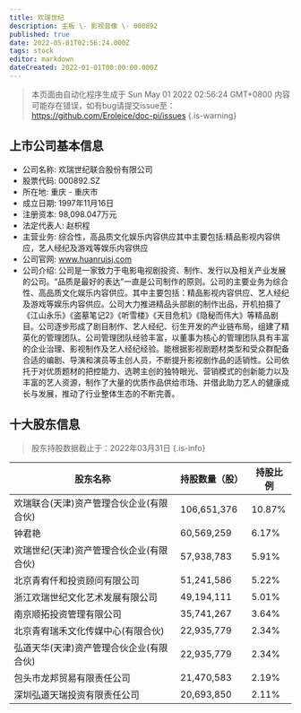 ```yaml
---
title: 欢瑞世纪
description: 主板 \- 影视音像 \- 000892
published: true
date: 2022-05-01T02:56:24.000Z
tags: stock
editor: markdown
dateCreated: 2022-01-01T00:00:00.000Z
---
```


> 本页面由自动化程序生成于 Sun May 01 2022 02:56:24 GMT+0800
> 内容可能存在错误，如有bug请提交issue至：https://github.com/Eroleice/doc-pi/issues
{.is-warning}

## 上市公司基本信息
- 公司名称: 欢瑞世纪联合股份有限公司
- 股票代码: 000892.SZ
- 所在地: 重庆 - 重庆市
- 成立日期: 1997年11月16日
- 注册资本: 98,098.047万元
- 法定代表人: 赵枳程
- 主营业务: 综合性，高品质文化娱乐内容供应其中主要包括:精品影视内容供应，艺人经纪及游戏等娱乐内容供应
- 公司官网: www.huanruisj.com
- 公司介绍: 公司是一家致力于电影电视剧投资、制作、发行以及相关产业发展的公司。“品质是最好的表达”一直是公司制作的原则。公司的主要业务为综合性、高品质文化娱乐内容供应。其中主要包括：精品影视内容供应、艺人经纪及游戏等娱乐内容供应。公司大力推进精品头部剧的制作出品，开机拍摄了《江山永乐》《盗墓笔记2》《听雪楼》《天目危机》《隐秘而伟大》等精品剧目。公司逐步形成了剧目制作、艺人经纪、衍生开发的产业链布局，组建了精英化的管理团队。公司管理团队经验丰富，以董事为核心的管理团队具有丰富的企业治理、影视制作及艺人经纪经验。能根据影视剧题材类型和受众群配备合适的编剧、导演和演员等主创人员，不断提升影视剧作品的适销性。公司依托于对优质题材的把控能力、选聘主创的独特眼光、营销模式的创新能力以及丰富的艺人资源，制作了大量的优质作品供给市场、并借此助力艺人的健康成长与发展，推动了行业整体生态的不断完善。


## 十大股东信息
> 股东持股数据截止于：2022年03月31日
{.is-info}

| 股东名称 | 持股数量（股） | 持股比例 |
| --- | --- | --- |
| 欢瑞联合(天津)资产管理合伙企业(有限合伙) | 106,651,376 | 10.87% |
| 钟君艳 | 60,569,259 | 6.17% |
| 欢瑞世纪(天津)资产管理合伙企业(有限合伙) | 57,938,783 | 5.91% |
| 北京青宥仟和投资顾问有限公司 | 51,241,586 | 5.22% |
| 浙江欢瑞世纪文化艺术发展有限公司 | 49,194,111 | 5.01% |
| 南京顺拓投资管理有限公司 | 35,741,267 | 3.64% |
| 北京青宥瑞禾文化传媒中心(有限合伙) | 22,935,779 | 2.34% |
| 弘道天华(天津)资产管理合伙企业(有限合伙) | 22,935,779 | 2.34% |
| 包头市龙邦贸易有限责任公司 | 21,470,583 | 2.19% |
| 深圳弘道天瑞投资有限责任公司 | 20,693,850 | 2.11% |




